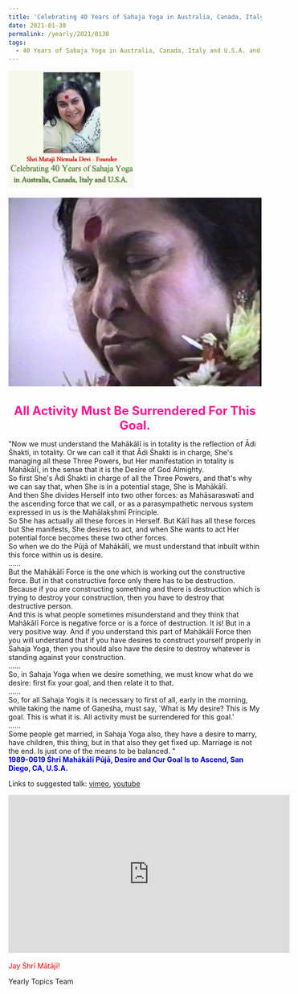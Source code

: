 ```yaml
---
title: 'Celebrating 40 Years of Sahaja Yoga in Australia, Canada, Italy and U.S.A. and its Culture, Post 4 on the International Shri Mahakali Puja Weekend'
date: 2021-01-30
permalink: /yearly/2021/0130
tags:
  - 40 Years of Sahaja Yoga in Australia, Canada, Italy and U.S.A. and its Culture
---
```


<div style="text-align: left"><img src="/images/Celebrating40YearsSahajaYoga.png" width="250" /></div><br>

<div style="text-align: center"><img src="/images/image617.png" /></div>

<br>
<p style="color:DeepPink; text-align:center">
<font size="+2"><b>All Activity Must Be Surrendered For This Goal.</b><br></font>
</p>

<p>
"Now we must understand the Mahākālī is in totality is the reflection of Ādi Śhakti, in totality. Or we can call it that Ādi Śhakti is in charge, She's managing all these Three Powers, but Her manifestation in totality is Mahākālī, in the sense that it is the Desire of God Almighty.<br> 
So first She's Ādi Śhakti in charge of all the Three Powers, and that's why we can say that, when She is in a potential stage, She is Mahākālī.<br>
And then She divides Herself into two other forces: as Mahāsaraswatī and the ascending force that we call, or as a parasympathetic nervous system expressed in us is the Mahālakṣhmī Principle.<br>
So She has actually all these forces in Herself. But Kālī has all these forces but She manifests, She desires to act, and when She wants to act Her potential force becomes these two other forces.<br>
So when we do the Pūjā of Mahākālī, we must understand that inbuilt within this force within us is desire.<br>
......<br> 
But the Mahākālī Force is the one which is working out the constructive force. But in that constructive force only there has to be destruction. Because if you are constructing something and there is destruction which is trying to destroy your construction, then you have to destroy that destructive person.<br> 
And this is what people sometimes misunderstand and they think that Mahākālī Force is negative force or is a force of destruction. It is! But in a very positive way. And if you understand this part of Mahākālī Force then you will understand that if you have desires to construct yourself properly in Sahaja Yoga, then you should also have the desire to destroy whatever is standing against your construction.<br>
......<br>
So, in Sahaja Yoga when we desire something, we must know what do we desire: first fix your goal, and then relate it to that.<br>
......<br> 
So, for all Sahaja Yogis it is necessary to first of all, early in the morning, while taking the name of Gaṇeśha, must say, `What is My desire? This is My goal. This is what it is. All activity must be surrendered for this goal.'<br>
......<br>
Some people get married, in Sahaja Yoga also, they have a desire to marry, have children, this thing, but in that also they get fixed up. Marriage is not the end. Is just one of the means to be balanced. "<br>
<font color="blue"><b>1989-0619 Śhrī Mahākālī Pūjā, Desire and Our Goal Is to Ascend, San Diego, CA, U.S.A.</b></font><br>
</p>

Links to suggested talk: <a href="https://vimeo.com/24863956"> vimeo</a>, <a href="https://www.youtube.com/watch?v=uxVp6ZO5UiA"> youtube</a><br>

<iframe width="560" height="315" src="https://www.youtube.com/embed/uxVp6ZO5UiA" frameborder="0" allow="accelerometer; autoplay; clipboard-write; encrypted-media; gyroscope; picture-in-picture" allowfullscreen></iframe>

<p style="color:red;">Jay Śhrī Mātājī!<br></p>

Yearly Topics Team
